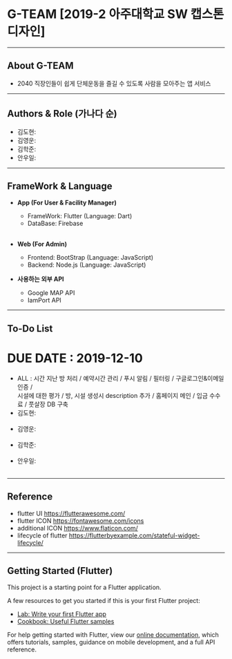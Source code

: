 # G-TEAM [2019-2 아주대학교 SW 캡스톤디자인]
---------------------------------------
## About G-TEAM
- 2040 직장인들이 쉽게 단체운동을 즐길 수 있도록 사람을 모아주는 앱 서비스
---------------------------------------
## Authors & Role (가나다 순)
- 김도현:
- 김영운:
- 김학준:
- 안우일:
---------------------------------------
## FrameWork & Language
- **App (For User & Facility Manager)**
  - FrameWork: Flutter (Language: Dart)
  - DataBase: Firebase
  <br><br>
- **Web (For Admin)**
  - Frontend: BootStrap (Language: JavaScript)
  - Backend: Node.js (Language: JavaScript)
  
- **사용하는 외부 API**
  - Google MAP API
  - IamPort API
---------------------------------------
## To-Do List 
# DUE DATE : 2019-12-10 
- ALL : 시간 지난 방 처리 / 예약시간 관리 / 푸시 알림 / 필터링 / 구글로그인&이메일 인증 / </br>
        시설에 대한 평가 / 방, 시설 생성시 description 추가 / 홈페이지 메인 / 입금 수수료 / 풋살장 DB 구축  
- 김도현: </br>&nbsp;&nbsp;&nbsp;&nbsp;&nbsp;&nbsp;&nbsp;&nbsp;&nbsp;&nbsp;&nbsp;&nbsp;
- 김영운: </br>&nbsp;&nbsp;&nbsp;&nbsp;&nbsp;&nbsp;&nbsp;&nbsp;&nbsp;&nbsp;&nbsp;&nbsp;
- 김학준: </br>&nbsp;&nbsp;&nbsp;&nbsp;&nbsp;&nbsp;&nbsp;&nbsp;&nbsp;&nbsp;&nbsp;&nbsp;
- 안우일: </br>&nbsp;&nbsp;&nbsp;&nbsp;&nbsp;&nbsp;&nbsp;&nbsp;&nbsp;&nbsp;&nbsp;&nbsp;
---------------------------------------
## Reference
- flutter UI      <https://flutterawesome.com/> 
- flutter ICON    <https://fontawesome.com/icons>  
- additional ICON <https://www.flaticon.com/> 
- lifecycle of flutter <https://flutterbyexample.com/stateful-widget-lifecycle/>
---------------------------------------
## Getting Started (Flutter)

This project is a starting point for a Flutter application.

A few resources to get you started if this is your first Flutter project:

- [Lab: Write your first Flutter app](https://flutter.dev/docs/get-started/codelab)
- [Cookbook: Useful Flutter samples](https://flutter.dev/docs/cookbook)

For help getting started with Flutter, view our
[online documentation](https://flutter.dev/docs), which offers tutorials,
samples, guidance on mobile development, and a full API reference.

